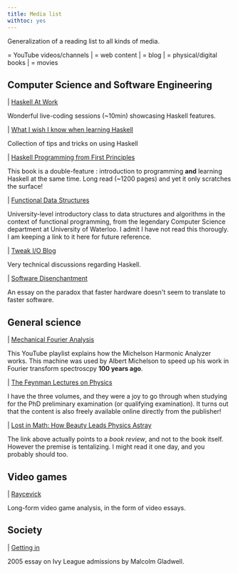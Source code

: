 ```yaml
---
title: Media list
withtoc: yes
---
```


Generalization of a reading list to all kinds of media.

<i class="fab fa-youtube"></i> = YouTube videos/channels 
| 
<i class="fas fa-bookmark"></i> = web content
|
<i class="fas fa-rss"></i> = blog
|
<i class="fas fa-book"></i> = physical/digital books
|
<i class="fas fa-film"></i> = movies

## Computer Science and Software Engineering <a name="software"></a>

<i class="fab fa-youtube"></i> | [Haskell At Work](https://www.youtube.com/channel/UCUgxpaK7ySR-z6AXA5-uDuw)

Wonderful live-coding sessions (~10min) showcasing Haskell features.

<i class="fas fa-bookmark"></i> | [What I wish I know when learning Haskell](http://dev.stephendiehl.com/hask/)

Collection of tips and tricks on using Haskell

<i class="fas fa-book"></i> | [Haskell Programming from First Principles](http://haskellbook.com/)

This book is a double-feature : introduction to programming __and__ learning Haskell at the same time. Long read (~1200 pages) and yet it only scratches the surface!

<i class="fas fa-bookmark"></i> | [Functional Data Structures](https://cs.uwaterloo.ca/~plragde/flaneries/FDS/)

University-level introductory class to data structures and algorithms in the context of functional programming, from the legendary Computer Science department at University of Waterloo. I admit I have not read this thorougly. I am keeping a link to it here for future reference.

<i class="fas fa-rss"></i> | [Tweak I/O Blog](https://www.tweag.io/blog)

Very technical discussions regarding Haskell.

<i class="fas fa-bookmark"></i> | [Software Disenchantment](http://tonsky.me/blog/disenchantment/)

An essay on the paradox that faster hardware doesn't seem to translate to faster software.

## General science <a name="science"></a>

<i class="fab fa-youtube"></i> | [Mechanical Fourier Analysis](https://www.youtube.com/watch?v=NAsM30MAHLg&list=PL0INsTTU1k2UYO9Mck-i5HNqGNW5AeEwq)

This YouTube playlist explains how the Michelson Harmonic Analyzer works. This machine was used by Albert Michelson to speed up his work in Fourier transform spectroscpy __100 years ago__.

<i class="fas fa-book"></i> | [The Feynman Lectures on Physics](http://www.feynmanlectures.caltech.edu/)

I have the three volumes, and they were a joy to go through when studying for the PhD preliminary examination (or qualifying examination). It turns out that the content is also freely available online directly from the publisher!

<i class="fas fa-book"></i> | [Lost in Math: How Beauty Leads Physics Astray](https://www.nature.com/articles/d41586-018-05374-9)

The link above actually points to a _book review_, and not to the book itself. However the premise is tentalizing. I might read it one day, and you probably should too.

## Video games <a name="vidya"></a>

<i class="fab fa-youtube"></i> | [Raycevick](https://www.youtube.com/channel/UC1JTQBa5QxZCpXrFSkMxmPw)

Long-form video game analysis, in the form of video essays.

## Society <a name="society"></a>

<i class="fas fa-bookmark"></i> | [Getting in](https://www.newyorker.com/magazine/2005/10/10/getting-in)

2005 essay on Ivy League admissions by Malcolm Gladwell.